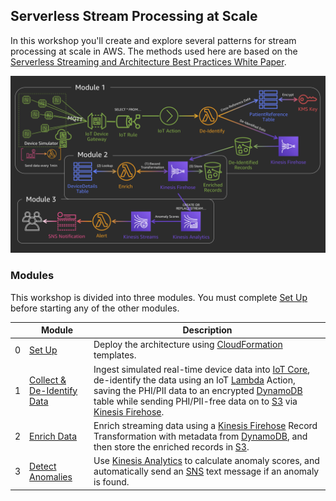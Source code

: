 ## Serverless Stream Processing at Scale

In this workshop you'll create and explore several patterns for stream processing at scale in AWS. The methods used here are based on the [Serverless Streaming and Architecture Best Practices White Paper][whitepaper].

![Architecture Diagram](architecture-diagram.jpg)

### Modules

This workshop is divided into three modules. You must complete [Set Up][setup] before starting any of the other modules.

| | Module | Description |
| --- | --- | --- |
| 0 | [Set Up][setup] | Deploy the architecture using [CloudFormation][cloudformation] templates. |
| 1 | [Collect & De-Identify Data][collect-deidentify] | Ingest simulated real-time device data into [IoT Core][iotcore], de-identify the data using an IoT [Lambda][lambda] Action, saving the PHI/PII data to an encrypted [DynamoDB][dynamo] table while sending PHI/PII-free data on to [S3][s3] via [Kinesis Firehose][firehose]. |
| 2 | [Enrich Data][enrich] | Enrich streaming data using a [Kinesis Firehose][firehose] Record Transformation with metadata from [DynamoDB][dynamo], and then store the enriched records in [S3][s3]. |
| 3 | [Detect Anomalies][detect-anomalies] | Use [Kinesis Analytics][analytics] to calculate anomaly scores, and automatically send an [SNS][sns] text message if an anomaly is found. |

[whitepaper]: https://d1.awsstatic.com/whitepapers/Serverless_Streaming_Architecture_Best_Practices.pdf
[cloudformation]: https://aws.amazon.com/cloudformation/
[iotcore]: https://aws.amazon.com/iot-core/
[lambda]: https://aws.amazon.com/lambda/
[dynamo]: https://aws.amazon.com/dynamodb/
[s3]: https://aws.amazon.com/s3/
[firehose]: https://aws.amazon.com/kinesis/data-firehose/
[analytics]: https://aws.amazon.com/kinesis/data-analytics/
[sns]: https://aws.amazon.com/sns/
[setup]: 0_SetUp/
[collect-deidentify]: 1_CollectDeIdentify/
[enrich]: 2_Enrich/
[detect-anomalies]: 3_DetectAnomalies/